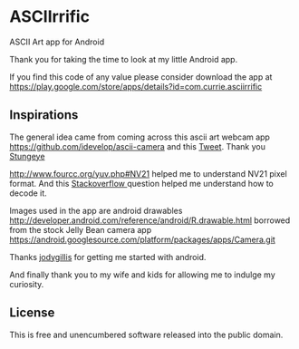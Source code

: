 ASCIIrrific
===========

ASCII Art app for Android

Thank you for taking the time to look at my little Android app.

If you find this code of any value please consider download the app at 
<a href="https://play.google.com/store/apps/details?id=com.currie.asciirrific">
https://play.google.com/store/apps/details?id=com.currie.asciirrific</a>

<h2>Inspirations</h2>
The general idea came from coming across this ascii art webcam app <a href="https://github.com/idevelop/ascii-camera">
https://github.com/idevelop/ascii-camera</a> and this <a href="https://twitter.com/stungeye/status/304444458001383424?uid=29712247&iid=am-86222475813653121850285398&nid=56+427&t=1">
Tweet</a>. Thank you <a href="https://github.com/stungeye">Stungeye</a>

<a href="http://www.fourcc.org/yuv.php#NV21">http://www.fourcc.org/yuv.php#NV21</a> helped me to understand NV21 pixel format. 
And this <a href="http://stackoverflow.com/questions/12469730/confusion-on-yuv-nv21-conversion-to-rgb">Stackoverflow
</a> question helped me understand how to decode it.

Images used in the app are android drawables <a href="http://developer.android.com/reference/android/R.drawable.html">
http://developer.android.com/reference/android/R.drawable.html</a>
borrowed from the stock Jelly Bean camera app <a href="https://android.googlesource.com/platform/packages/apps/Camera.git">
https://android.googlesource.com/platform/packages/apps/Camera.git</a>

Thanks <a href="https://github.com/jodygillis">jodygillis</a> for getting me started with android.

And finally thank you to my wife and kids for allowing me to indulge my curiosity.

<h2>License</h2>
This is free and unencumbered software released into the public domain.

